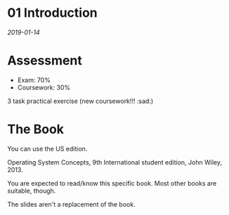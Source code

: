 # 01 Introduction
_2019-01-14_

# Assessment

- Exam: 70%
- Coursework: 30%

3 task practical exercise (new coursework!!! :sad:)

# The Book

You can use the US edition.

Operating System Concepts, 9th International student edition, John Wiley, 2013.

You are expected to read/know this specific book. Most other books are suitable, though.

The slides aren't a replacement of the book.
